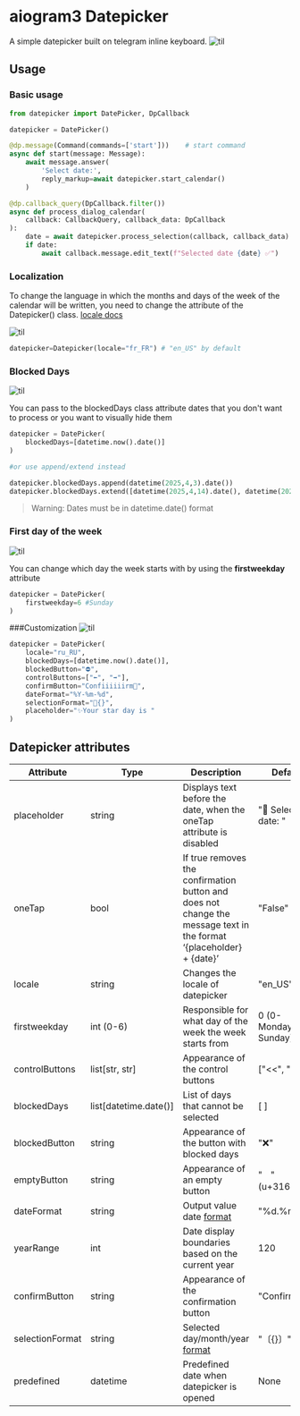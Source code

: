 # aiogram3 Datepicker
A simple datepicker built on telegram inline keyboard.
![til](img/gif1.gif)
## Usage

### Basic usage
```python
from datepicker import DatePicker, DpCallback

datepicker = DatePicker()

@dp.message(Command(commands=['start']))    # start command
async def start(message: Message):
    await message.answer(
        'Select date:', 
        reply_markup=await datepicker.start_calendar()
    )

@dp.callback_query(DpCallback.filter())
async def process_dialog_calendar(
    callback: CallbackQuery, callback_data: DpCallback
):
    date = await datepicker.process_selection(callback, callback_data)
    if date:
        await callback.message.edit_text(f"Selected date {date} ✅")
```

### Localization

To change the language in which the months and days of the week of the calendar will be written, you need to change the attribute of the Datepicker() class.
[locale docs](https://docs.python.org/3/library/locale.html)

![til](img/locale.png)

```python
datepicker=Datepicker(locale="fr_FR") # "en_US" by default
```

### Blocked Days
![til](img/blocked.png)

You can pass to the blockedDays class attribute dates that you don't want to process or you want to visually hide them
```python
datepicker = DatePicker(
    blockedDays=[datetime.now().date()]
)

#or use append/extend instead

datepicker.blockedDays.append(datetime(2025,4,3).date())
datepicker.blockedDays.extend([datetime(2025,4,14).date(), datetime(2025,4,15).date()])
```
> Warning: Dates must be in datetime.date() format

### First day of the week
![til](img/weekday.png)

You can change which day the week starts with by using the **firstweekday** attribute

```python
datepicker = DatePicker(
    firstweekday=6 #Sunday
)
```

###Customization
![til](img/custom.png)

```python
datepicker = DatePicker(
    locale="ru_RU",
    blockedDays=[datetime.now().date()],
    blockedButton="⛔",
    controlButtons=["⬅", "➡"],
    confirmButton="Confiiiiiirm📌",
    dateFormat="%Y-%m-%d",
    selectionFormat="🍔{}",
    placeholder="✨Your star day is "
)
```
## Datepicker attributes

|Attribute|Type |Description|Default|
|---|---|---|---|
|placeholder| string | Displays text before the date, when the oneTap attribute is disabled|"📆 Selected date: "
|oneTap| bool|If true removes the confirmation button and does not change the message text in the format ‘{placeholder} + {date}’  |"False"
| locale| string | Changes the locale of datepicker | "en_US"
| firstweekday | int (0-6) | Responsible for what day of the week the week starts from | 0 (0-Monday, 6-Sunday)
| controlButtons | list[str, str] | Appearance of the control buttons | ["<<", ">>"]
| blockedDays | list[datetime.date()] | List of days that cannot be selected | [ ]
| blockedButton | string | Appearance of the button with blocked days | "❌"
| emptyButton | string | Appearance of an empty button | "ㅤ" (u+3164)
| dateFormat | string | Output value date [format](https://docs.python.org/3/library/datetime.html#strftime-and-strptime-behavior) | "%d.%m.%Y"
| yearRange | int | Date display boundaries based on the current year | 120
| confirmButton | string | Appearance of the confirmation button | "Confirm ✅"
| selectionFormat | string | Selected day/month/year [format](https://docs.python.org/3/library/stdtypes.html#str.format) |  "〔{}〕"
| predefined| datetime | Predefined date when datepicker is opened | None
